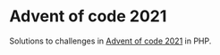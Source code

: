 # Advent of code 2021

Solutions to challenges in [Advent of code 2021](https://adventofcode.com/) in PHP.
